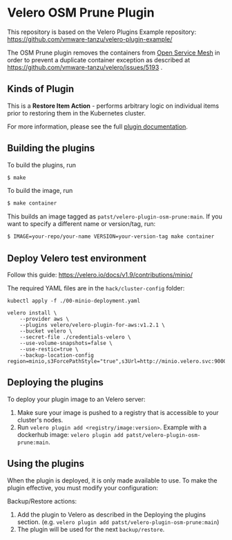 # Velero OSM Prune Plugin

This repository is based on the Velero Plugins Example repository: https://github.com/vmware-tanzu/velero-plugin-example/

The OSM Prune plugin removes the containers from [Open Service Mesh](https://github.com/openservicemesh/osm) in order to prevent a duplicate container exception as described at https://github.com/vmware-tanzu/velero/issues/5193 .

## Kinds of Plugin

This is a **Restore Item Action** - performs arbitrary logic on individual items prior to restoring them in the Kubernetes cluster.

For more information, please see the full [plugin documentation](https://velero.io/docs/main/overview-plugins/).

## Building the plugins

To build the plugins, run

```bash
$ make
```

To build the image, run

```bash
$ make container
```

This builds an image tagged as `patst/velero-plugin-osm-prune:main`. If you want to specify a different name or version/tag, run:

```bash
$ IMAGE=your-repo/your-name VERSION=your-version-tag make container 
```

## Deploy Velero test environment

Follow this guide: https://velero.io/docs/v1.9/contributions/minio/

The required YAML files are in the `hack/cluster-config` folder:

``` 
kubectl apply -f ./00-minio-deployment.yaml

velero install \
    --provider aws \
    --plugins velero/velero-plugin-for-aws:v1.2.1 \
    --bucket velero \
    --secret-file ./credentials-velero \
    --use-volume-snapshots=false \
    --use-restic=true \
    --backup-location-config region=minio,s3ForcePathStyle="true",s3Url=http://minio.velero.svc:9000
```

## Deploying the plugins

To deploy your plugin image to an Velero server:

1. Make sure your image is pushed to a registry that is accessible to your cluster's nodes.
2. Run `velero plugin add <registry/image:version>`. Example with a dockerhub image: `velero plugin add patst/velero-plugin-osm-prune:main`.

## Using the plugins

When the plugin is deployed, it is only made available to use. To make the plugin effective, you must modify your configuration:

Backup/Restore actions:

1. Add the plugin to Velero as described in the Deploying the plugins section. (e.g. `velero plugin add patst/velero-plugin-osm-prune:main`)
2. The plugin will be used for the next `backup/restore`.
